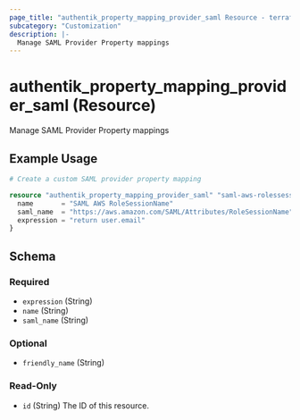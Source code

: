 ```yaml
---
page_title: "authentik_property_mapping_provider_saml Resource - terraform-provider-authentik"
subcategory: "Customization"
description: |-
  Manage SAML Provider Property mappings
---
```


# authentik_property_mapping_provider_saml (Resource)

Manage SAML Provider Property mappings

## Example Usage

```terraform
# Create a custom SAML provider property mapping

resource "authentik_property_mapping_provider_saml" "saml-aws-rolessessionname" {
  name       = "SAML AWS RoleSessionName"
  saml_name  = "https://aws.amazon.com/SAML/Attributes/RoleSessionName"
  expression = "return user.email"
}
```

<!-- schema generated by tfplugindocs -->
## Schema

### Required

- `expression` (String)
- `name` (String)
- `saml_name` (String)

### Optional

- `friendly_name` (String)

### Read-Only

- `id` (String) The ID of this resource.
